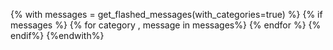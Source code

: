  {% with messages = get_flashed_messages(with_categories=true) %} {% if messages %} {% for category , message in messages%} {% endfor %} {% endif%} {%endwith%}